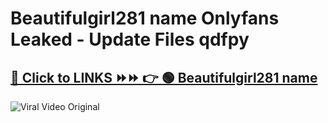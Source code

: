 
 # Beautifulgirl281 name Onlyfans Leaked - Update Files qdfpy

## <h2><a href="https://clipsfans.com/Beautifulgirl281_name&ref=git">🔗 Click to LINKS ⏩⏩ 👉 🟢 Beautifulgirl281 name </a></h2>

<a href="https://clipsfans.com/Beautifulgirl281_name&ref=git" rel="nofollow" data-target="animated-image.originalLink"><img src="https://i.ibb.co.com/xMMVF88/686577567.gif" alt="Viral Video Original" style="max-width: 100%; display: inline-block;" data-target="animated-image.originalImage"></a>

